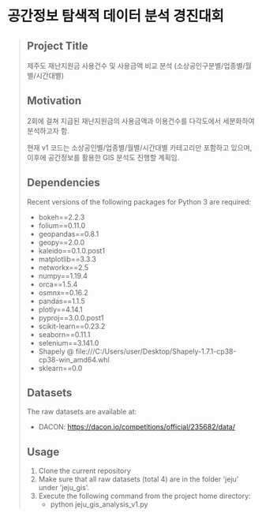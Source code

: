 # 공간정보 탐색적 데이터 분석 경진대회
> ## Project Title  
>
> 제주도 재난지원금 사용건수 및 사용금액 비교 분석 (소상공인구분별/업종별/월별/시간대별)
>
> ## Motivation 
>
> 2회에 걸쳐 지급된 재난지원금의 사용금액과 이용건수를 다각도에서 세분화하여 분석하고자 함.
>
> 현재 v1 코드는 소상공인별/업종별/월별/시간대별 카테고리만 포함하고 있으며, 이후에 공간정보를 활용한 GIS 분석도 진행할 계획임. 
>
> ## Dependencies
>
> Recent versions of the following packages for Python 3 are required: 
>
> - bokeh==2.2.3
> - folium==0.11.0
> - geopandas==0.8.1
> - geopy==2.0.0
> - kaleido==0.1.0.post1
> - matplotlib==3.3.3
> - networkx==2.5
> - numpy==1.19.4
> - orca==1.5.4
> - osmnx==0.16.2
> - pandas==1.1.5
> - plotly==4.14.1
> - pyproj==3.0.0.post1
> - scikit-learn==0.23.2
> - seaborn==0.11.1
> - selenium==3.141.0
> - Shapely @ file:///C:/Users/user/Desktop/Shapely-1.7.1-cp38-cp38-win_amd64.whl
> - sklearn==0.0
>
> ## Datasets
>
> The raw datasets are available at: 
>
> - DACON: https://dacon.io/competitions/official/235682/data/
>
> ## Usage
>
> 1. Clone the  current repository 
> 2. Make sure that all raw datasets (total 4) are in the folder 'jeju' under 'jeju_gis'.
> 3. Execute the following command from the project home directory: 
>    - python jeju_gis_analysis_v1.py

## 



